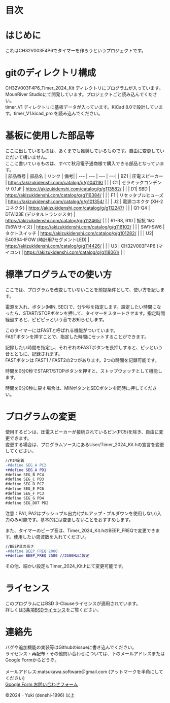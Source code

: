 <!---
 SPDX-FileCopyrightText: 2024 yuki-denshi-1996 <matsukawa.software@gmail.com>
 SPDX-License-Identifier: BSD 3-Clause
--->
# 目次


# はじめに
これはCH32V003F4P6でタイマーを作ろうというプロジェクトです。<BR>

# gitのディレクトリ構成
CH32V003F4P6_Timer_2024_Kit ディレクトリにプログラムが入っています。MounRiver Studioにて開発しています。プロジェクトごと読み込んでください。<BR>
timer_V1 ディレクトリに基板データが入っています。KiCad 8.0で設計しています。timer_V1.kicad_pro を読み込んでください。<BR>

# 基板に使用した部品等
ここに出しているものは、あくまでも推奨しているものです。自由に変更していただいて構いません。<BR>
ここに書いているものは、すべて秋月電子通商様で購入できる部品となっています。<BR>
|   部品番号  |  部品名   |  リンク   | 備考|
| --- | --- | --- | ---|
| BZ1  |  圧電スピーカー   |  https://akizukidenshi.com/catalog/g/g104118/   | |
|    C1 |   セラミックコンデンサ 0.1uF  | https://akizukidenshi.com/catalog/g/g113582/  |  |
|     D1|   SBD  |   https://akizukidenshi.com/catalog/g/g116384/  |  |
| F1  |   リセッタブルヒューズ  |  https://akizukidenshi.com/catalog/g/g101354/   | |
|  J2  |   電源コネクタ (XH-2コネクタ)  |  https://akizukidenshi.com/catalog/g/g112247/   |  |
|  Q1-Q4   |   DTA123E (デジタルトランジスタ)  |  https://akizukidenshi.com/catalog/g/g112465/   |  |
| R1-R8, R10 |   抵抗 1kΩ (1/6Wサイズ)  |  https://akizukidenshi.com/catalog/g/g116102/   | |
|    SW1-SW6 |   タクトスイッチ  | https://akizukidenshi.com/catalog/g/g101282/    |  |
|     U2|  E40364-IFOW (時計用7セグメントLED)   |   https://akizukidenshi.com/catalog/g/g114426/  |  |
| U3  |   CH32V003F4P6 (マイコン)  |  https://akizukidenshi.com/catalog/g/g118061/   | |

# 標準プログラムでの使い方
ここでは、プログラムを改変していないことを前提条件として、使い方を記します。<BR>

電源を入れ、ボタン(MIN, SEC)で、分や秒を指定します。設定したい時間になったら、START/STOPボタンを押して、タイマーをスタートさせます。指定時間経過すると、ピピピッという音でお知らせします。<BR>

このタイマーにはFASTと呼ばれる機能がついています。<BR>
FASTボタンを押すことで、指定した時間にセットすることができます。<BR>

記録したい時間を指定し、それぞれのFASTボタンを長押しすると、ピッという音とともに、記録されます。<BR>
FASTボタンは FAST1 / FAST2の2つがあります。2つの時間を記録可能です。<BR>

時間を0分0秒でSTART/STOPボタンを押すと、ストップウォッチとして機能します。<BR>

時間を0分0秒に戻す場合は、MINボタンとSECボタンを同時に押してください。<BR>


# プログラムの変更
使用するピンは、圧電スピーカーが接続されているピン(PC5)を除き、自由に変更できます。<BR>
変更する場合は、プログラムソースにあるUser/Timer_2024_Kit.hの宣言を変更してください。<BR>

````diff
//PIN定義
-#define SEG_A PC2
+#define SEG_A PD1
#define SEG_B PC4
#define SEG_C PD3
#define SEG_D PC7
#define SEG_E PC6
#define SEG_F PC3
#define SEG_G PD4
#define SEG_DOT PD2
````

注意：PA1, PA2はプッシュプル出力/(プルアップ・プルダウンを使用しない)入力のみ可能です。基本的には変更しないことをおすすめします。

また、タイマーのビープ音は、Timer_2024_Kit.hのBEEP_FREQで変更できます。使用したい周波数を入れてください。
````diff
//BEEP音の高さ
-#define BEEP_FREQ 2000
+#define BEEP_FREQ 2500 //2500Hzに設定
````
その他、細かい設定もTimer_2024_Kit.hにて変更可能です。

# 

# ライセンス
このプログラムにはBSD 3-Clauseライセンスが適用されています。<BR>
詳しくは[3条項BSDライセンス](https://licenses.opensource.jp/BSD-3-Clause/BSD-3-Clause.html)をご覧ください。

# 連絡先
バグや追加機能の実装等はGithubのissueに書き込んでください。<BR>
ライセンス・再配布・その他問い合わせについては、下のメールアドレスまたはGoogle Formからどうぞ。<BR>
<BR>
メールアドレス:matsukawa.software＠gmail.com (アットマークを半角にしてください)<BR>
[Google Form お問い合わせフォーム](https://denshi1996.com/?page_id=68#toc1)<BR>

©️2024 - Yuki (denshi-1996) 以上